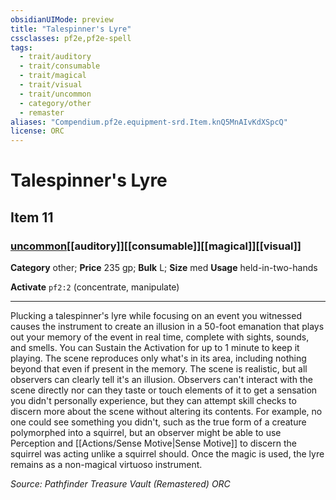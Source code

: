 ```yaml
---
obsidianUIMode: preview
title: "Talespinner's Lyre"
cssclasses: pf2e,pf2e-spell
tags:
  - trait/auditory
  - trait/consumable
  - trait/magical
  - trait/visual
  - trait/uncommon
  - category/other
  - remaster
aliases: "Compendium.pf2e.equipment-srd.Item.knQ5MnAIvKdXSpcQ"
license: ORC
---
```

# Talespinner's Lyre
## Item 11
### [uncommon](uncommon "Uncommon Rarity Trait")[[auditory]][[consumable]][[magical]][[visual]]

**Category** other; 
**Price** 235 gp; 
**Bulk** L; **Size** med
**Usage** held-in-two-hands

**Activate** `pf2:2` (concentrate, manipulate)

* * *

Plucking a talespinner's lyre while focusing on an event you witnessed causes the instrument to create an illusion in a 50-foot emanation that plays out your memory of the event in real time, complete with sights, sounds, and smells. You can Sustain the Activation for up to 1 minute to keep it playing. The scene reproduces only what's in its area, including nothing beyond that even if present in the memory. The scene is realistic, but all observers can clearly tell it's an illusion. Observers can't interact with the scene directly nor can they taste or touch elements of it to get a sensation you didn't personally experience, but they can attempt skill checks to discern more about the scene without altering its contents. For example, no one could see something you didn't, such as the true form of a creature polymorphed into a squirrel, but an observer might be able to use Perception and [[Actions/Sense Motive|Sense Motive]] to discern the squirrel was acting unlike a squirrel should. Once the magic is used, the lyre remains as a non-magical virtuoso instrument.

*Source: Pathfinder Treasure Vault (Remastered)*
*ORC*